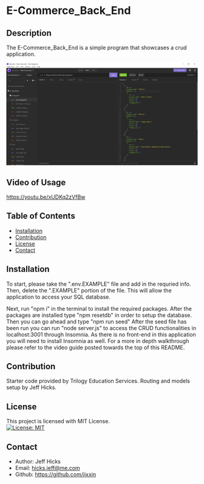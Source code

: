 # E-Commerce_Back_End

## Description
The E-Commerce_Back_End is a simple program that showcases a crud application. 

![Screenshot of Insomnia](./Assets/photo.PNG)

## Video of Usage

https://youtu.be/xUDKq2zVfBw

## Table of Contents
- [Installation](#installation)
- [Contribution](#contribution)
- [License](#license)
- [Contact](#contact)

## Installation

To start, please take the ".env.EXAMPLE" file and add in the requried info. Then, delete the ".EXAMPLE" portion of the file. This will allow the application to access your SQL database.

Next, run "npm i" in the terminal to install the required packages. After the packages are installed type "npm resetdb" in order to setup the database. Then you can go ahead and type "npm run seed" After the seed file has been run you can run "node server.js" to access the CRUD functionalities in localhost:3001 through Insomnia. As there is no front-end in this application you will need to install Insomnia as well. For a more in depth walkthrough please refer to the video guide posted towards the top of this README.   

## Contribution
Starter code provided by Trilogy Education Services. Routing and models setup by Jeff Hicks. 

## License
This project is licensed with MIT License.<br>
[![License: MIT](https://img.shields.io/badge/License-MIT-yellow.svg)](https://opensource.org/licenses/MIT)

## Contact
- Author: Jeff Hicks
- Email: hicks.jeff@me.com
- Github: https://github.com/jixxin